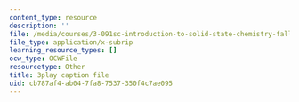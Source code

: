 ```yaml
---
content_type: resource
description: ''
file: /media/courses/3-091sc-introduction-to-solid-state-chemistry-fall-2010/cb787af4ab047fa87537350f4c7ae095_up3zP2z81SE.srt
file_type: application/x-subrip
learning_resource_types: []
ocw_type: OCWFile
resourcetype: Other
title: 3play caption file
uid: cb787af4-ab04-7fa8-7537-350f4c7ae095
---
```

